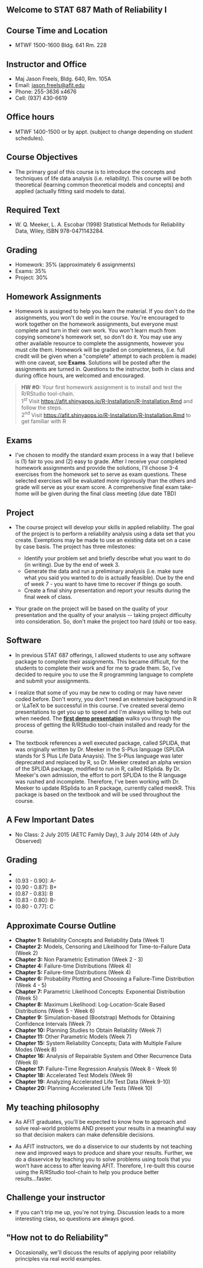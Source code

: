 ## Welcome to STAT 687 Math of Reliability I

## Course Time and Location
- MTWF 1500-1600 Bldg. 641 Rm. 228

## Instructor and Office
- Maj Jason Freels, Bldg. 640, Rm. 105A
- Email: <jason.freels@afit.edu>
- Phone: 255-3636 x4676
- Cell: (937) 430-6619

## Office hours
- MTWF 1400-1500 or by appt. (subject to change depending on student schedules).

## Course Objectives
- The primary goal of this course is to introduce the concepts and techniques of life data analysis (i.e. reliability).  This course will be both theoretical (learning common theoretical models and concepts) and applied (actually fitting said models to data). 

## Required Text
- W. Q. Meeker, L. A. Escobar (1998) Statistical Methods for Reliability Data, Wiley, ISBN 978-0471143284.  

## Grading
- Homework: 35% (approximately 6 assignments)
- Exams: 35% 
- Project: 30% 

## Homework Assignments
- Homework is assigned to help you learn the material.  If you don't do the assignments, you won't do well in the course.  You're encouraged to work together on the homework assignments, but everyone must complete and turn in their own work.  You won't learn much from copying someone's homework set, so don't do it.  You may use any other available resource to complete the assignments, however you must cite them.  Homework will be graded on completeness, (i.e. full credit will be given when a "complete" attempt to each problem is made) with one caveat, see __Exams__.  Solutions will be posted after the assignments are turned in.  Questions to the instructor, both in class and during office hours, are welcomed and encouraged.

> __HW #0:__ Your first homework assignment is to install and test the R/RStudio tool-chain.\
$1^{st}$ Visit <https://afit.shinyapps.io/R-Installation/R-Installation.Rmd> and follow the steps.\
$2^{nd}$ Visit <https://afit.shinyapps.io/R-Installation/R-Installation.Rmd> to get familiar with R

## Exams
- I've chosen to modify the standard exam process in a way that I believe is (1) fair to you and (2) easy to grade.  After I receive your completed homework assignments and provide the solutions, I'll choose 3-4 exercises from the homework set to serve as exam questions.  These selected exercises will be evaluated more rigorously than the others and grade will serve as your exam score.  A comprehensive final exam take-home will be given during the final class meeting (due date TBD)

## Project
- The course project will develop your skills in applied reliability.  The goal of the project is to perform a reliability analysis using a data set that you create.  Exemptions may be made to use an existing data set on a case by case basis.  The project has three milestones:

    + Identify your problem set and briefly describe what you want to do (in writing).  Due by the end of week 3.
    + Generate the data and run a preliminary analysis (i.e. make sure what you said you wanted to do is actually feasible).  Due by the end of week 7 - you want to have time to recover if things go south.
    + Create a final shiny presentation and report your results during the final week of class.

- Your grade on the project will be based on the quality of your presentation and the quality of your analysis -- taking project difficulty into consideration.  So, don't make the project too hard (duh) or too easy. 

## Software
- In previous STAT 687 offerings, I allowed students to use any software package to complete their assignments.  This became difficult, for the students to complete their work and for me to grade them.  So, I've decided to require you to use the R programming language to complete and submit your assignments.

- I realize that some of you may be new to coding or may have never coded before. Don't worry, you don't need an extensive background in R or \LaTeX to be successful in this course.  I've created several demo presentations to get you up to speed and I'm always willing to help out when needed.  The __[first demo presentation](https://afit.shinyapps.io/R-Installation/R-Installation.Rmd)__ walks you through the process of getting the R/RStudio tool-chain installed and ready for the course. 

- The textbook references a well executed package, called SPLIDA, that was originally written by Dr. Meeker in the S-Plus language (SPLIDA stands for S Plus Life Data Anaysis).  The S-Plus language was later deprecated and replaced by R, so Dr. Meeker created an alpha version of the SPLIDA package, modified to run in R, called RSplida.  By Dr. Meeker's own admission, the effort to port SPLIDA to the R language was rushed and incomplete.  Therefore, I've been working with Dr. Meeker to update RSplida to an R package, currently called meekR.  This package is based on the textbook and will be used throughout the course.

## A Few Important Dates
- No Class:   2 July 2015 (AETC Family Day), 3 July 2014 (4th of July Observed) 

## Grading
- [1.00 - 0.93]: A
- (0.93 - 0.90]: A-
- (0.90 - 0.87]: B+
- (0.87 - 0.83]: B
- (0.83 - 0.80]: B-
- (0.80 - 0.77]: C

## Approximate Course Outline
- __Chapter  1:__ Reliability Concepts and Reliability Data (Week 1)
- __Chapter  2:__ Models, Censoring and Likelihood for Time-to-Failure Data (Week 2)
- __Chapter  3:__ Non Parametric Estimation (Week 2 - 3)
- __Chapter  4:__ Failure-time Distributions (Week 4)
- __Chapter  5:__ Failure-time Distributions (Week 4)
- __Chapter  6:__ Probability Plotting and Choosing a Failure-Time Distribution (Week 4 - 5)
- __Chapter  7:__ Parametric Likelihood Concepts: Exponential Distribution (Week 5)
- __Chapter  8:__ Maximum Likelihood: Log-Location-Scale Based Distributions (Week 5 - Week 6)
- __Chapter  9:__ Simulation-based (Bootstrap) Methods for Obtaining Confidence Intervals (Week 7)
- __Chapter 10:__ Planning Studies to Obtain Reliability (Week 7)
- __Chapter 11:__ Other Parametric Models (Week 7)
- __Chapter 15:__ System Reliability Concepts; Data with Multiple Failure Modes (Week 8)
- __Chapter 16:__ Analysis of Repairable System and Other Recurrence Data (Week 8)
- __Chapter 17:__ Failure-Time Regression Analysis (Week 8 - Week 9)
- __Chapter 18:__ Accelerated Test Models (Week 9)
- __Chapter 19:__ Analyzing Accelerated Life Test Data (Week 9-10)
- __Chapter 20:__ Planning Accelerated Life Tests (Week 10)

## My teaching philosophy

- As AFIT graduates, you'll be expected to know how to approach and solve real-world problems AND present your results in a meaningful way so that decision makers can make defensible decisions.  

- As AFIT instructors, we do a disservice to our students by not teaching new and improved ways to produce and share your results.  Further, we do a disservice by teaching you to solve problems using tools that you won't have access to after leaving AFIT.  Therefore, I re-built this course using the R/RStudio tool-chain to help you produce better results...faster.

## Challenge your instructor
- If you can't trip me up, you're not trying.  Discussion leads to a more interesting class, so questions are always good.

## "How not to do Reliability"
- Occasionally, we'll discuss the results of applying poor reliability principles via real world examples.

